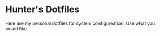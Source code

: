 # Hunter's Dotfiles
Here are my personal dotfiles for system configureation. Use what you would like.
